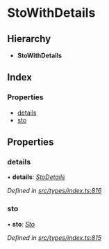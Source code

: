 # StoWithDetails

## Hierarchy

* **StoWithDetails**

## Index

### Properties

* [details](stowithdetails.md#details)
* [sto](stowithdetails.md#sto)

## Properties

### details

• **details**: [_StoDetails_](stodetails.md)

_Defined in_ [_src/types/index.ts:816_](https://github.com/PolymathNetwork/polymesh-sdk/blob/23062de4/src/types/index.ts#L816)

### sto

• **sto**: [_Sto_](../classes/sto.md)

_Defined in_ [_src/types/index.ts:815_](https://github.com/PolymathNetwork/polymesh-sdk/blob/23062de4/src/types/index.ts#L815)

